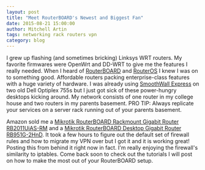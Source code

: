 ```yaml
---
layout: post
title: "Meet RouterBOARD's Newest and Biggest Fan"
date: 2015-08-21 15:00:00
author: Mitchell Artin
tags: networking rack routers vpn
category: blog
---
```

I grew up flashing (and sometimes bricking) Linksys WRT routers.  My favorite firmwares were OpenWrt and DD-WRT to give me the features I really needed.  When I heard of [RouterBOARD](http://www.routerboard.com) and [RouterOS](http://www.mikrotik.com/software) I knew I was on to something good.  Affordable routers packing enterprise-class features with a huge variety of hardware.  I was already using [SmoothWall Express](http://www.smoothwall.org) on two old Dell Optiplex 755s but I just got sick of these power-hungry desktops kicking around.  My network consists of one router in my college house and two routers in my parents basement.  PRO TIP: Always replicate your services on a server rack running out of your parents basement.

Amazon sold me a [Mikrotik RouterBOARD Rackmount Gigabit Router RB2011UiAS-RM](http://routerboard.com/RB2011UiAS-RM) and a [Mikrotik RouterBOARD Desktop Gigabit Router RB951G-2HnD](http://routerboard.com/RB951G-2HnD).  It took a few hours to figure out the default set of firewall rules and how to migrate my VPN over but I got it and it is working great!  Posting this from behind it right now in fact.  I'm really enjoying the firewall's similarity to iptables.  Come back soon to check out the tutorials I will post on how to make the most out of your RouterBOARD setup.